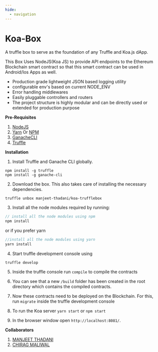 ```yaml
---
hide:
  - navigation
---
```


# Koa-Box
A truffle box to serve as the foundation of any Truffle and Koa.js dApp.

This Box Uses NodeJS(Koa JS) to provide API endpoints to the Ethereum Blockchain smart contract so that this smart contract can be used in Android/Ios Apps as well.

- Production grade lightweight JSON based logging utility
- configurable env's based on current NODE_ENV
- Error handling middlewares
- Easily pluggable controllers and routers
- The project structure is highly modular and can be directly used or extended for production purpose

**Pre-Requisites**
1. [NodeJS](https://nodejs.org/en/)
2. [Yarn](https://yarnpkg.com/lang/en/docs/install/#mac-stable) Or [NPM](https://www.npmjs.com/get-npm)
3. [GanacheCLI](https://github.com/trufflesuite/ganache-cli)
4. [Truffle](https://github.com/trufflesuite/truffle)

**Installation**
1. Install Truffle and Ganache CLI globally.

```
npm install -g truffle
npm install -g ganache-cli
```

2. Download the box. This also takes care of installing the necessary dependencies.

```
truffle unbox manjeet-thadani/koa-trufflebox

```

3. Install all the node modules required by running:
```javascript
// install all the node modules using npm
npm install
```  
or if you  prefer yarn
```javascript
//install all the node modules using yarn
yarn install
```
4. Start truffle development console using
```
truffle develop
```
5. Inside the truffle console run `compile` to compile the contracts
6. You can see that a new `/build` folder has been created in the root directory which contains the compiled contracts.

7. Now these contracts need to be deployed on the Blockchain. For this, run `migrate` inside the truffle development console


8. To run the Koa server `yarn start` or `npm start`
9. In the browser window open `http://localhost:8081/`.

**Collaborators**
1. [MANJEET THADANI](https://github.com/manjeet-thadani)
2. [CHIRAG MALIWAL](https://github.com/cmaliwal)
